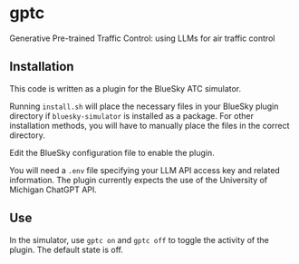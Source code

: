 # gptc
Generative Pre-trained Traffic Control: using LLMs for air traffic control

## Installation
This code is written as a plugin for the BlueSky ATC simulator. 

Running `install.sh` will place the necessary files in your BlueSky plugin directory if `bluesky-simulator` is installed as a package. 
For other installation methods, you will have to manually place the files in the correct directory. 

Edit the BlueSky configuration file to enable the plugin.

You will need a `.env` file specifying your LLM API access key and related information. 
The plugin currently expects the use of the University of Michigan ChatGPT API.

## Use

In the simulator, use `gptc on` and `gptc off` to toggle the activity of the plugin. 
The default state is off.